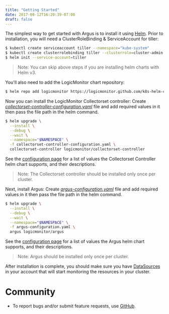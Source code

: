 ```yaml
---
title: "Getting Started"
date: 2017-08-12T16:20:39-07:00
draft: false
---
```


The simplest way to get started with Argus is to install it using [Helm](https://github.com/kubernetes/helm). Prior to installation, you will need a ClusterRoleBinding & ServiceAccount for tiller:

```bash
$ kubectl create serviceaccount tiller --namespace="kube-system"
$ kubectl create clusterrolebinding tiller --clusterrole=cluster-admin --serviceaccount=kube-system:tiller
$ helm init --service-account=tiller
```

> Note: You can skip above steps if you are installing helm charts with Helm v3.

You'll also need to add the LogicMonitor chart repository:

```bash
$ helm repo add logicmonitor https://logicmonitor.github.com/k8s-helm-charts
```

Now you can install the LogicMonitor Collectorset controller:
Create *[collectorset-controller-configuration.yaml](https://github.com/logicmonitor/k8s-helm-charts/blob/master/config-templates/Configuration.md#collectorset-controller)* file and add required values in it then pass the file path in the helm command.

```bash
$ helm upgrade \
  --install \
  --debug \
  --wait \
  --namespace="$NAMESPACE" \
  -f collectorset-controller-configuration.yaml \
  collectorset-controller logicmonitor/collectorset-controller
```

See the [configuration page](https://logicmonitor.github.io/k8s-argus/docs/configuration/) for a list of values the Collectorset Controller helm chart supports, and their
descriptions.

> Note: The Collectorset controller should be installed only once per cluster.

Next, install Argus:
Create *[argus-configuration.yaml](https://github.com/logicmonitor/k8s-helm-charts/blob/master/config-templates/Configuration.md#argus)* file and add required values in it then pass the file path in the helm command.

```bash
$ helm upgrade \
  --install \
  --debug \
  --wait \
  --namespace="$NAMESPACE" \
  -f argus-configuration.yaml \
  argus logicmonitor/argus
```

See the [configuration page](https://logicmonitor.github.io/k8s-argus/docs/configuration/) for a list of values the Argus helm chart supports, and their descriptions.

> Note: Argus should be installed only once per cluster.

After installation is complete, you should make sure you have [DataSources](https://logicmonitor.github.io/k8s-argus/docs/monitoring/) in your account
that will start monitoring the resources in your cluster.

# Community

- To report bugs and/or submit feature requests, use [GitHub](https://github.com/logicmonitor/k8s-argus/issues).
